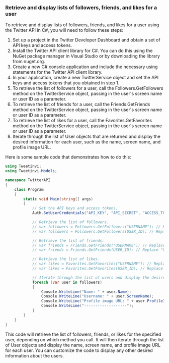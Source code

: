 ### Retrieve and display lists of followers, friends, and likes for a user
To retrieve and display lists of followers, friends, and likes for a user using the Twitter API in C#, you will need to follow these steps:

1. Set up a project in the Twitter Developer Dashboard and obtain a set of API keys and access tokens.
2. Install the Twitter API client library for C#. You can do this using the NuGet package manager in Visual Studio or by downloading the library from nuget.org.
3. Create a new C# console application and include the necessary using statements for the Twitter API client library.
4. In your application, create a new TwitterService object and set the API keys and access tokens that you obtained in step 1.
5. To retrieve the list of followers for a user, call the Followers.GetFollowers method on the TwitterService object, passing in the user's screen name or user ID as a parameter.
6. To retrieve the list of friends for a user, call the Friends.GetFriends method on the TwitterService object, passing in the user's screen name or user ID as a parameter.
7. To retrieve the list of likes for a user, call the Favorites.GetFavorites method on the TwitterService object, passing in the user's screen name or user ID as a parameter.
8. Iterate through the list of User objects that are returned and display the desired information for each user, such as the name, screen name, and profile image URL.

Here is some sample code that demonstrates how to do this:

```csharp
using Tweetinvi;
using Tweetinvi.Models;

namespace TwitterAPI
{
    class Program
    {
        static void Main(string[] args)
        {
            // Set the API keys and access tokens.
            Auth.SetUserCredentials("API_KEY", "API_SECRET", "ACCESS_TOKEN", "ACCESS_TOKEN_SECRET");

            // Retrieve the list of followers.
            // var followers = Followers.GetFollowers("USERNAME"); // Replace "USERNAME" with the desired user's screen name.
            // var followers = Followers.GetFollowers(USER_ID); // Replace "USER_ID" with the desired user's ID.

            // Retrieve the list of friends.
            // var friends = Friends.GetFriends("USERNAME"); // Replace "USERNAME" with the desired user's screen name.
            // var friends = Friends.GetFriends(USER_ID); // Replace "USER_ID" with the desired user's ID.

            // Retrieve the list of likes.
            // var likes = Favorites.GetFavorites("USERNAME"); // Replace "USERNAME" with the desired user's screen name.
            // var likes = Favorites.GetFavorites(USER_ID); // Replace "USER_ID" with the desired user's ID.

            // Iterate through the list of users and display the desired information.
            foreach (var user in followers)
            {
                Console.WriteLine("Name: " + user.Name);
                Console.WriteLine("Username: " + user.ScreenName);
                Console.WriteLine("Profile image URL: " + user.ProfileImageUrl);
                Console.WriteLine("-------------------");
            }
        }
    }
}
```

This code will retrieve the list of followers, friends, or likes for the specified user, depending on which method you call. It will then iterate through the list of User objects and display the name, screen name, and profile image URL for each user. You can customize the code to display any other desired information about the users.